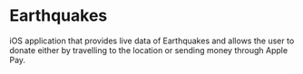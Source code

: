# Earthquakes
iOS application that provides live data of Earthquakes and allows the user to donate either by travelling to the location or sending money through Apple Pay.
